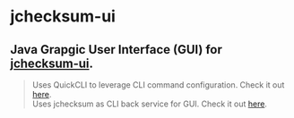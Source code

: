 # jchecksum-ui
## Java Grapgic User Interface (GUI) for [jchecksum-ui](https://github.com/apercova/jchecksum-ui).

> Uses QuickCLI to leverage CLI command configuration. Check it out [here](https://github.com/apercova/QuickCLI).  
> Uses jchecksum as CLI back service for GUI. Check it out [here](https://github.com/apercova/jchecksum).
